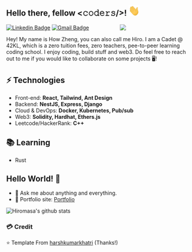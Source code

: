 <h2> Hello there, fellow <𝚌𝚘𝚍𝚎𝚛𝚜/>! <img src="https://raw.githubusercontent.com/ABSphreak/ABSphreak/master/gifs/Hi.gif" width="30px"></h2>

<img align='right' src='https://user-images.githubusercontent.com/5713670/87202985-820dcb80-c2b6-11ea-9f56-7ec461c497c3.gif' width='200"'>

[![Linkedin Badge](https://img.shields.io/badge/-howzhengyap-blue?style=flat-square&logo=Linkedin&logoColor=white&link=https://www.linkedin.com/in/how-zheng-yap-9b643222b/)](https://www.linkedin.com/in/how-zheng-yap-9b643222b/) 
[![Gmail Badge](https://img.shields.io/badge/-hiromasayap06290@gmail.com-c14438?style=flat-square&logo=Gmail&logoColor=white&link=mailto:hiromasayap0629@gmail.com)](mailto:hiromasa0629@gmail.com)

Hey! My name is How Zheng, you can also call me Hiro. I am a Cadet @ 42KL, which is a zero tuition fees, zero teachers, pee-to-peer learning coding school. I enjoy coding, build stuff and web3. Do feel free to reach out to me if you would like to collaborate on some projects 🖥️!
## ⚡ Technologies
- Front-end: **React, Tailwind, Ant Design**
- Backend: **NestJS, Express, Django**
- Cloud & DevOps: **Docker, Kubernetes, Pub/sub**
- Web3: **Solidity, Hardhat, Ethers.js**
- Leetcode/HackerRank: **C++**
## 📚 Learning
- Rust
## Hello World! 🤔
- 💬 Ask me about anything and everything.
- 🎯 Portfolio site: [Portfolio](https://hiromasa.me)

![Hiromasa's github stats](https://github-readme-stats-lovat-theta.vercel.app/api?username=hiromasa0629&show_icons=true&theme=dark)


### 💳 Credit
⭐️ Template From [harshkumarkhatri](https://github.com/harshkumarkhatri) (Thanks!)
